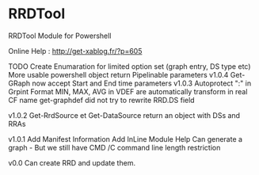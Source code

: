 RRDTool
=======

RRDTool Module for Powershell

Online Help : http://get-xablog.fr/?p=605

TODO
	Create Enumaration for limited option set (graph entry, DS type etc)
	More usable powershell object return
	Pipelinable parameters
v1.0.4
    Get-GRaph now accept Start and End time parameters
v1.0.3
    Autoprotect ":" in Grpint Format
    MIN, MAX, AVG in VDEF are automatically transform in real CF name
    get-graphdef did not try to rewrite RRD.DS field

v1.0.2
    Get-RrdSource et Get-DataSource return  an object with DSs and RRAs
    
v1.0.1
	Add Manifest Information
	Add InLine Module Help
	Can generate a graph 
		- But we still have CMD /C command line length restriction

v0.0
	Can create RRD and update them. 

		
	
